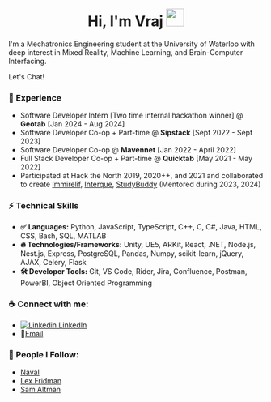 <h1 align="center">Hi, I'm Vraj <img src="https://media.giphy.com/media/hvRJCLFzcasrR4ia7z/giphy.gif" width="35"></h1>

I'm a Mechatronics Engineering student at the University of Waterloo with deep interest in Mixed Reality, Machine Learning, and Brain-Computer Interfacing. 

Let's Chat!

### 🚀 Experience
- Software Developer Intern [Two time internal hackathon winner] @ **Geotab** [Jan 2024 - Aug 2024]
- Software Developer Co-op + Part-time @ **Sipstack** [Sept 2022 - Sept 2023]
- Software Developer Co-op @ **Mavennet** [Jan 2022 - April 2022]
- Full Stack Developer Co-op + Part-time @ **Quicktab** [May 2021 - May 2022]
- Participated at Hack the North 2019, 2020++, and 2021 and collaborated to create [Immirelif](https://devpost.com/software/immireleif), [Interque](https://devpost.com/software/project-interque), [StudyBuddy](https://devpost.com/software/studybuddy-avb2u4) (Mentored during 2023, 2024)

### ⚡ Technical Skills
- **✅ Languages:** Python, JavaScript, TypeScript, C++, C, C#, Java, HTML, CSS, Bash, SQL, MATLAB
- **🔥 Technologies/Frameworks:** Unity, UE5, ARKit, React, .NET, Node.js, Nest.js, Express, PostgreSQL, Pandas, Numpy, scikit-learn, jQuery, AJAX, Celery, Flask
- **🛠️ Developer Tools:** Git, VS Code, Rider, Jira, Confluence, Postman, PowerBI, Object Oriented Programming

### ☕️ Connect with me:
- [![Linkedin](https://i.stack.imgur.com/gVE0j.png) LinkedIn](https://www.linkedin.com/in/therealvrajpatel/)
- 📧[Email](vsp479@gmail.com)

### :brain: People I Follow:
- [Naval](https://twitter.com/naval)
- [Lex Fridman](https://twitter.com/lexfridman)
- [Sam Altman](https://twitter.com/sama)


